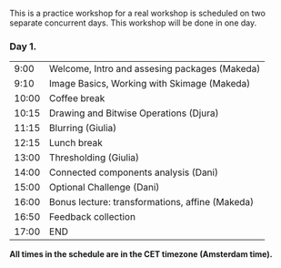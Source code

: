This is a practice workshop for a real workshop is scheduled on two separate concurrent days. This workshop will be done in one day.

<div class="row">
  <div class="col-md-6">
    <h3>Day 1. </h3>
    <table class="table table-striped">
      <tr> <td>9:00</td>  <td>Welcome, Intro and assesing packages  (Makeda)</td> </tr>
      <tr> <td>9:10</td>  <td>Image Basics, Working with Skimage (Makeda)</td></tr>
      <tr> <td>10:00</td>  <td>Coffee break</td> </tr>
      <tr> <td>10:15</td>  <td>Drawing and Bitwise Operations (Djura)</td> </tr>
      <tr> <td>11:15</td>  <td>Blurring (Giulia)</td> </tr>
      <tr> <td>12:15</td>  <td>Lunch break</td> </tr>
      <tr> <td>13:00</td>  <td>Thresholding (Giulia)</td> </tr>
      <tr> <td>14:00</td>  <td>Connected components analysis (Dani)</td> </tr>
      <tr> <td>15:00</td>  <td>Optional Challenge (Dani)</td> </tr>
      <tr> <td>16:00</td>  <td>Bonus lecture: transformations, affine (Makeda)</td> </tr>
      <tr> <td>16:50</td>  <td>Feedback collection</td> </tr>
      <tr> <td>17:00</td>  <td>END</td> </tr>
    </table>
  </div>
 
  

<p><b>All times in the schedule are in the CET timezone (Amsterdam time).</b></p>